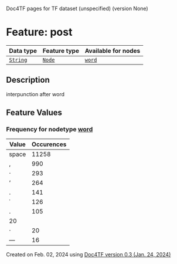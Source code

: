 Doc4TF pages for TF dataset (unspecified) (version None)
# Feature: post
Data type|Feature type|Available for nodes
---|---|---
[`String`](featurebydatatype.md#string)|[`Node`](featurebytype.md#node)| [`word`](featurebynodetype.md#word) 
## Description
interpunction after word
## Feature Values
### Frequency for nodetype [word](featurebynodetype.md#word)
Value|Occurences
---|---
space|11258
, |990
· |293
’ |264
. |141
᾽ |126
.|105
  |20
·|20
 — |16
 

Created on Feb. 02, 2024 using [Doc4TF  version 0.3 (Jan. 24, 2024)](https://github.com/tonyjurg/Doc4TF) 